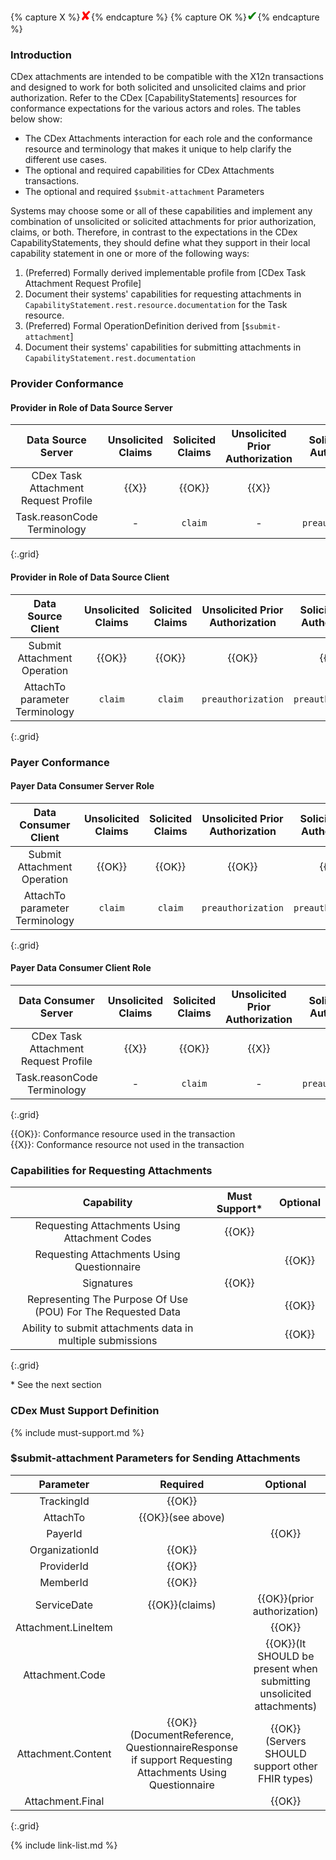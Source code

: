 {% capture X %}<span style="color:red; font-size:1.5em">&#10008;</span>{% endcapture %}
{% capture OK %}<span style="color:green; font-size:1.5em">&#10004;</span>{% endcapture %}



### Introduction

CDex attachments are intended to be compatible with the X12n transactions and designed to work for both solicited and unsolicited claims and prior authorization. Refer to the CDex [CapabilityStatements] resources for conformance expectations for the various actors and roles. The tables below show:
- The CDex Attachments interaction for each role and the conformance resource and terminology that makes it unique to help clarify the different use cases. 
- The optional and required capabilities for CDex Attachments transactions.
- The optional and required `$submit-attachment` Parameters

Systems may choose some or all of these capabilities and implement any combination of unsolicited or solicited attachments for prior authorization, claims, or both. Therefore, in contrast to the expectations in the CDex CapabilityStatements, they should define what they support in their local capability statement in one or more of the following ways:

1. (Preferred) Formally derived implementable profile from [CDex Task Attachment Request Profile]
2. Document their systems' capabilities for requesting attachments in `CapabilityStatement.rest.resource.documentation` for the Task resource.
3. (Preferred) Formal OperationDefinition derived from [`$submit-attachment`]
4. Document their systems' capabilities for submitting attachments in `CapabilityStatement.rest.documentation`

### Provider Conformance

#### Provider in Role of Data Source Server

Data Source Server|Unsolicited Claims|Solicited Claims|Unsolicited Prior Authorization|Solicited Prior Authorization
|:---:|:---:|:---:|:---:|:---:|
CDex Task Attachment Request Profile |{{X}}|{{OK}}|{{X}}|{{OK}}
 Task.reasonCode Terminology|-|`claim`|-|`preauthorization`
{:.grid}

#### Provider in Role of Data Source Client

Data Source Client|Unsolicited Claims|Solicited Claims|Unsolicited Prior Authorization|Solicited Prior Authorization
|:---:|:---:|:---:|:---:|:---:|
Submit Attachment Operation|{{OK}}|{{OK}}|{{OK}}|{{OK}}
 AttachTo parameter Terminology|`claim`|`claim`|`preauthorization`|`preauthorization`
{:.grid}

### Payer Conformance

#### Payer Data Consumer Server Role

Data Consumer Client|Unsolicited Claims|Solicited Claims|Unsolicited Prior Authorization|Solicited Prior Authorization
|:---:|:---:|:---:|:---:|:---:|
Submit Attachment Operation|{{OK}}|{{OK}}|{{OK}}|{{OK}}
 AttachTo parameter Terminology|`claim`|`claim`|`preauthorization`|`preauthorization`
{:.grid}

#### Payer Data Consumer Client Role

Data Consumer Server|Unsolicited Claims|Solicited Claims|Unsolicited Prior Authorization|Solicited Prior Authorization
|:---:|:---:|:---:|:---:|:---:|
CDex Task Attachment Request Profile |{{X}}|{{OK}}|{{X}}|{{OK}}
 Task.reasonCode Terminology|-|`claim`|-|`preauthorization`
{:.grid}

{{OK}}: Conformance resource used in the transaction  
{{X}}: Conformance resource not used in the transaction

### Capabilities for Requesting Attachments

|Capability|Must Support*|Optional|
|:---:|:---:|:---:|
|Requesting Attachments Using Attachment Codes|{{OK}}||
|Requesting Attachments Using Questionnaire||{{OK}}|
|Signatures|{{OK}}||
|Representing The Purpose Of Use (POU) For The Requested Data||{{OK}}|
|Ability to submit attachments data in multiple submissions||{{OK}}|
{:.grid}

\* See the next section

### CDex Must Support Definition

{% include must-support.md %}

### $submit-attachment Parameters for Sending Attachments

|Parameter|Required|Optional|
|:---:|:---:|:---:|
|TrackingId|{{OK}}||
|AttachTo|{{OK}}(see above)|
|PayerId||{{OK}}|
|OrganizationId|{{OK}}||
|ProviderId|{{OK}}||
|MemberId|{{OK}}||
|ServiceDate|{{OK}}(claims)|{{OK}}(prior authorization)|
|Attachment.LineItem||{{OK}}|
|Attachment.Code||{{OK}}(It SHOULD be present when submitting unsolicited attachments)|
|Attachment.Content|{{OK}}(DocumentReference, QuestionnaireResponse if support Requesting Attachments Using Questionnaire|{{OK}}(Servers SHOULD support other FHIR types)|
|Attachment.Final||{{OK}}|
{:.grid}

{% include link-list.md %}
